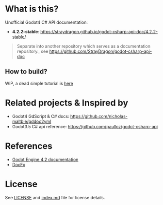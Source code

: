 # What is this?

Unofficial Godot4 C# API documentation:
- **4.2.2-stable**: https://straydragon.github.io/godot-csharp-api-doc/4.2.2-stable/
> Separate into another repository which serves as a documentation repository., see https://github.com/StrayDragon/godot-csharp-api-doc
  

## How to build?

WIP, a dead simple tutorial is [here](./src/README.md)


# Related projects & Inspired by

- Godot4 GdScript & C# docs: https://github.com/nicholas-maltbie/gddoc2yml
- Godot3.5 C# api reference: https://github.com/paulloz/godot-csharp-api


# References

- [Godot Engine 4.2 documentation](https://docs.godotengine.org/en/stable/contributing/development/compiling/compiling_with_dotnet.html)
- [DocFx](https://github.com/dotnet/docfx)


# License

See [LICENSE](./LICENSE) and [index.md](./index.md) file for license details.

